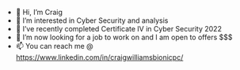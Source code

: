 - 👋 Hi, I’m Craig
- 👀 I’m interested in Cyber Security and analysis
- 🌱 I’ve recently completed Certificate IV in Cyber Security 2022
- 💞️ I’m now looking for a job to work on and I am open to offers $$$
- 📫 You can reach me @ https://www.linkedin.com/in/craigwilliamsbionicpc/

<!---
WilliamsCraig/WilliamsCraig is a ✨ special ✨ repository because its `README.md` (this file) appears on your GitHub profile.
You can click the Preview link to take a look at your changes.
--->

